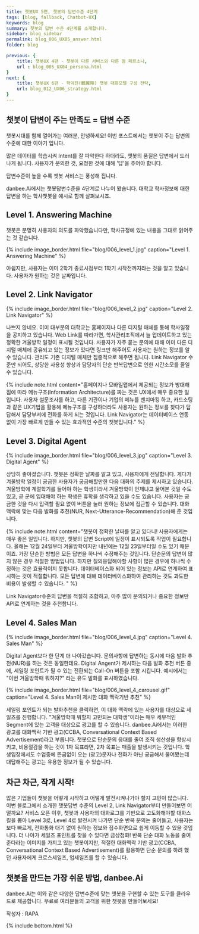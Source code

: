 ```yaml
---
title: 챗봇UX 5편, 챗봇의 답변수준 4단계
tags: [blog, fallback, Chatbot-UX]
keywords: blog
summary: 챗봇의 답변 수준 4단계를 소개합니다. 
sidebar: blog_sidebar
permalink: blog_006_UX05_answer.html
folder: blog

previous: {
    title: 챗봇UX 4편 - 챗봇이 다른 서비스와 다른 점 페르소나,
    url : blog_005_UX04_persona.html
}
next: {
    title: 챗봇UX 6편 - 학익진(鶴翼陣) 챗봇 대화모델 구성 전략,
    url: blog_012_UX06_strategy.html
}
---
```


## 챗봇이 답변이 주는 만족도 = 답변 수준
챗봇시대를 함께 열어가는 여러분, 안녕하세요! 
이번 포스트에서는 챗봇이 주는 답변의 수준에 대한 이야기 입니다.

많은 데이터를 학습시켜 Intent를 잘 파악한다 하더라도, 챗봇의 품질은 답변에서 드러나게 됩니다.
사용자가 문의한 것, 요청한 것에 대해 '답'을 주어야 합니다.

답변수준이 높을 수록 챗봇 서비스는 풍성해 집니다.

danbee.Ai에서는 챗봇답변수준을 4단계로 나누어 봤습니다. 
대학교 학사정보에 대한 답변을 하는 학사챗봇을 예시로 함께 살펴보시죠.

## Level 1. Answering Machine

챗봇은 분명히 사용자의 의도를 파악했습니다만, 학사규정에 있는 내용을 그대로 읽어주는 것 같습니다. 

{% include image_border.html file="blog/006_level_1.jpg"  caption="Level 1. Answering Machine" %}

아쉽지만, 사용자는 이미 2학기 종료시점부터 1학기 시작전까지라는 것을 알고 있습니다. 사용자가 원하는 것은 날짜입니다.

## Level 2. Link Navigator

{% include image_border.html file="blog/006_level_2.jpg"  caption="Level 2. Link Navigator" %}

나쁘지 않네요. 이미 대부분의 대학교는 홈페이지나 다른 디지털 매체를 통해 학사일정을 공지하고 있습니다.  Web Link를 따라가면, 학사관리조직에서 늘 업데이트하고 있는 정확한 겨울방학 일정이 표시될 것입니다.
사용자가 자주 묻는 문의에 대해 이미 다른 디지털 매체에 공유되고 있는 정보가 있다면 링크만 해주어도 사용자는 원하는 정보를 알 수 있습니다. 관리도 기존 디지털 매체만 집중적으로 해주면 됩니다. Link Navigator 수준만 되어도, 상당한 사용성 향상과 담당자의 단순 반복답변으로 인한 시간소모를 줄일 수 있습니다.

{% include note.html content="홈페이지나 모바일앱에서 제공되는 정보가 방대해짐에 따라 메뉴구조(Information Architecture)를 짜는 것은 UX에서 매우 중요한 일입니다. 사용자 설문조사를 하고, 다른 기관이나 기업의 메뉴를 벤치마킹 하고, 카드소팅과 같은 UX기법을 활용해 메뉴구조를 구성하더라도 사용자는 원하는 정보를 찾다가 답답해서 담당부서에 전화를 하게 되는 것입니다. Link Navigator는 데이터베이스 연동없이 가장 빠르게 만들 수 있는 효과적인 수준의 챗봇입니다." %}


## Level 3. Digital Agent

{% include image_border.html file="blog/006_level_3.jpg"  caption="Level 3. Digital Agent" %}

상당히 좋아졌습니다. 챗봇은 정확한 날짜를 알고 있고, 사용자에게 전달합니다. 게다가 겨울방학 일정이 궁금한 사용자가 궁금해할만한 다음 대화의 주제를 제시하고 있습니다. 겨울방학에 계절학기를 들어야 하는 학생이라서 겨울방학이 언제냐고 물어본 것일 수도 있고, 곧 군에 입대해야 하는 학생은 휴학을 생각하고 있을 수도 있습니다. 사용자는 궁금한 것을 다시 입력할 필요 없이 버튼을 눌러 원하는 정보에 접근할 수 있습니다. 대화맥락에 맞는 다음 발화를 추천(NUR, Next-Utterance-Recommendation)해 준 것입니다. 

{% include note.html content="챗봇이 정확한 날짜를 알고 있다니! 사용자에게는 매우 좋은 일입니다. 하지만, 챗봇의 답변 Script에 일정이 표시되도록 작업이 필요합니다. 올해는 12월 24일부터 겨울방학이지만 내년에는 12월 23일부터일 수도 있기 때문이죠. 가장 단순한 방법은 모든 답변을 하나씩 수정해주는 것입니다. 단순문의 답변이 많지 않은 경우 적절한 방법입니다. 하지만 질의응답해야할 사항이 많은 경우에 하나씩 수정하는 것은 효율적이지 못합니다. 데이터베이스화 되어 있는 정보는 API로 연계하여 표시하는 것이 적절합니다. 모든 답변에 대해 데이터베이스화하여 관리하는 것도 과도한 비용이 발생할 수 있습니다. " %}

Link Navigator수준의 답변을 적절히 조합하고, 아주 많이 문의되거나 중요한 정보만 API로 연계하는 것을 추천합니다. 

## Level 4. Sales Man

{% include image_border.html file="blog/006_level_4.jpg"  caption="Level 4. Sales Man" %}

Digital Agent보다 한 단계 더 나아갔습니다. 문의사항에 답변하는 동시에 다음 발화 추천(NUR)을 하는 것은 동일한데요. Digital Angent가 제시하는 다음 발화 추천 버튼 중에, 세일링 포인트가 될 수 있는 전환되는 Call-On 버튼을 포함 시킵니다. 예시에서는 "이번 겨울방학때 뭐하지?" 라는 유도 발화를 표시하였습니다.  

{% include image_border.html file="blog/006_level_4_carousel.gif"  caption="Level 4. Sales Man이 제시한 대화 맥락기반 추천" %}

세일링 포인트가 되는 발화추천을 클릭하면, 이 대화 맥락에 있는 사용자를 대상으로 세일즈를 진행합니다. "겨울방학때 뭐할지 고민되는 대학생"이라는 매우 세부적인 Segment에 있는 고객을 대상으로 광고를 할 수 있습니다. danbee.Ai에서는 이러한 광고를 대화맥락 기반 광고(CCBA, Conversational Context Based Advertisement)라고 부릅니다. 챗봇으로 단순문의 응대를 줄여 조직 생산성을 향상시키고, 비용절감을 하는 것이 1차 목표라면, 2차 목표는 매출을 발생시키는 것입니다. 학생입장에서도 수업중에 뜬금없이 오는 (광고)문자나 전화가 아닌 궁금해서 물어봤는데 대답해주는 광고는 유용한 정보가 될 수 있습니다.

## 차근 차근, 작게 시작!

많은 기업들이 챗봇을 어떻게 시작하고 어떻게 발전시켜나가야 할지 고민이 많습니다. 이번 블로그에서 소개한 챗봇답변 수준의 Level 2,  Link Navigator부터 만들어보면 어떨까요? 서비스 오픈 이후, 챗봇과 사용자의 대화로그를 기반으로 고도화해야할 대화스킬을 뽑아 Level 3로, Level 4로 발전시켜 나가면 단순 반복 문의는 줄어들고, 사용자는 보다 빠르게, 전화통화 대기 없이 원하는 정보와 접수화면으로 쉽게 이동할 수 있을 것입니다.  더 나아가 세일즈 포인트를 찾을 수 있다면 금상첨화! 
반복 단순 대화 노동을 줄여준다라는 이미지를 가지고 있는 챗봇이지만, 적절한 대화맥락 기반 광고(CCBA, Conversational Context Based Advertisement)를 활용하면 단순 문의를 하려 했던 사용자에게 크로스세일즈, 업세일즈를 할 수 있습니다.

## 챗봇을 만드는 가장 쉬운 방법, danbee.Ai

danbee.Ai는 이와 같은 다양한 답변수준에 맞는 챗봇을 구현할 수 있는 도구를 클라우드로 제공합니다.
무료로 여러분들의 고객을 위한 챗봇을 만들어보세요!

작성자 : RAPA

{% include bottom.html %}